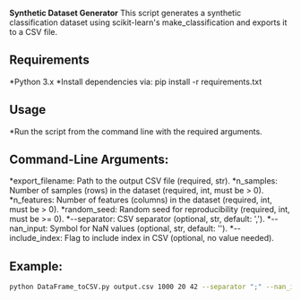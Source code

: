 **Synthetic Dataset Generator**
This script generates a synthetic classification dataset using scikit-learn's make_classification and exports it to a CSV file.

## Requirements
*Python 3.x
*Install dependencies via: pip install -r requirements.txt

## Usage
*Run the script from the command line with the required arguments.

## Command-Line Arguments:
*export_filename: Path to the output CSV file (required, str).
*n_samples: Number of samples (rows) in the dataset (required, int, must be > 0).
*n_features: Number of features (columns) in the dataset (required, int, must be > 0).
*random_seed: Random seed for reproducibility (required, int, must be >= 0).
*--separator: CSV separator (optional, str, default: ',').
*--nan_input: Symbol for NaN values (optional, str, default: '').
*--include_index: Flag to include index in CSV (optional, no value needed).

## Example:
```bash
python DataFrame_toCSV.py output.csv 1000 20 42 --separator ";" --nan_input "NaN" --include_index
```